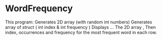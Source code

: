 # WordFrequency

 This program:
        Generates 2D array (with random int numbers)
        Generates array of struct ( int index & int frequency )
        Displays ... The 2D array , Then index, occurrences and frequency
        for the most frequent word in each row.
